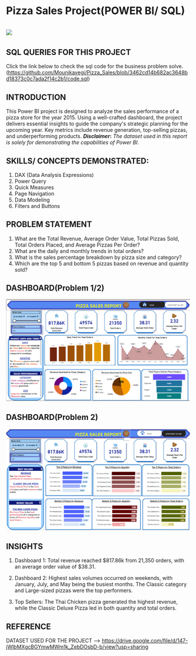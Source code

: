 
# Pizza Sales Project(POWER BI/ SQL)
![](pizza-fast-delivery-icons-set-vector.jpg)
---
## SQL QUERIES FOR THIS PROJECT
Click the link below to check the sql code for the business problem solve.
(https://github.com/Mounikavegi/Pizza_Sales/blob/3462cd14b682ac3648bd18373c0c7ada2f14c2b1/code.sql)
## INTRODUCTION
This Power BI project is designed to analyze the sales performance of a pizza store for the year 2015. Using a well-crafted dashboard, the project delivers essential insights to guide the company's strategic planning for the upcoming year. Key metrics include revenue generation, top-selling pizzas, and underperforming products.
**_Disclaimer_:** _The dataset used in this report is solely for demonstrating the capabilities of Power BI._

## SKILLS/ CONCEPTS DEMONSTRATED:
1) DAX (Data Analysis Expressions)
2) Power Query
3) Quick Measures
4) Page Navigation
5) Data Modeling
6) Filters and Buttons

## PROBLEM STATEMENT
1) What are the Total Revenue, Average Order Value, Total Pizzas Sold, Total Orders Placed, and Average Pizzas Per Order?
2) What are the daily and monthly trends in total orders?
3) What is the sales percentage breakdown by pizza size and category?
4) Which are the top 5 and bottom 5 pizzas based on revenue and quantity sold?

## DASHBOARD(Problem 1/2)
![](p1.png)

## DASHBOARD(Problem 2)
![](p2.png)

## INSIGHTS
1) Dashboard 1: Total revenue reached $817.86k from 21,350 orders, with an average order value of $38.31.

2) Dashboard 2: Highest sales volumes occurred on weekends, with January, July, and May being the busiest months. The Classic category and Large-sized pizzas were the top performers.

3) Top Sellers: The Thai Chicken pizza generated the highest revenue, while the Classic Deluxe Pizza led in both quantity and total orders.

## REFERENCE
DATASET USED FOR THE PROJECT --> https://drive.google.com/file/d/147-jWlbMXgcBGYmwMWm1k_ZebDOsbD-b/view?usp=sharing


